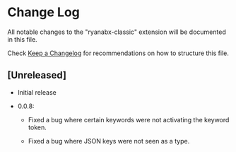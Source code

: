 # Change Log

All notable changes to the "ryanabx-classic" extension will be documented in this file.

Check [Keep a Changelog](http://keepachangelog.com/) for recommendations on how to structure this file.

## [Unreleased]

- Initial release

- 0.0.8:

    * Fixed a bug where certain keywords were not activating the keyword token.

    * Fixed a bug where JSON keys were not seen as a type.
